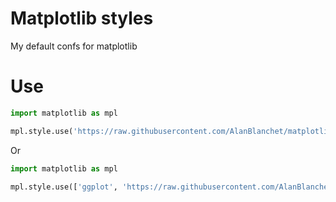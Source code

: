 # Matplotlib styles

My default confs for matplotlib


# Use 

```python
import matplotlib as mpl

mpl.style.use('https://raw.githubusercontent.com/AlanBlanchet/matplotlib_styles/master/vscode_blue.mplstyle')
```

Or

```python
import matplotlib as mpl

mpl.style.use(['ggplot', 'https://raw.githubusercontent.com/AlanBlanchet/matplotlib_styles/master/vscode_blue.mplstyle'])
```